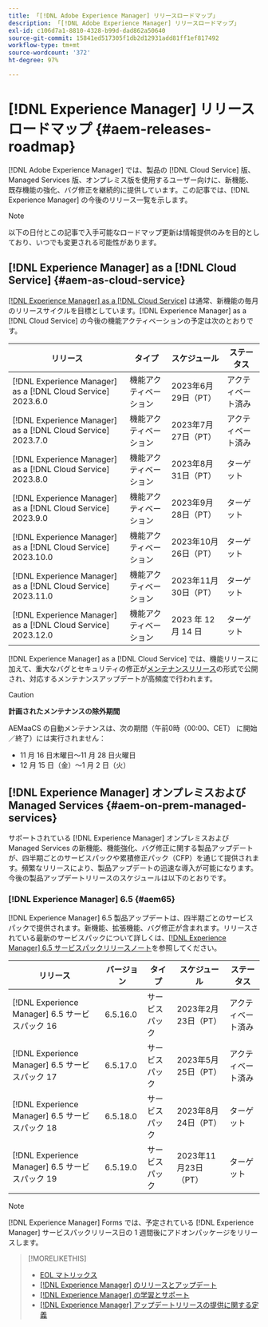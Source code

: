 ```yaml
---
title: 「[!DNL Adobe Experience Manager] リリースロードマップ」
description: 「[!DNL Adobe Experience Manager] リリースロードマップ」
exl-id: c106d7a1-8810-4328-b99d-dad862a50640
source-git-commit: 15841ed517305f1db2d12931add81ff1ef817492
workflow-type: tm+mt
source-wordcount: '372'
ht-degree: 97%

---
```


# [!DNL Experience Manager] リリースロードマップ {#aem-releases-roadmap}

[!DNL Adobe Experience Manager] では、製品の [!DNL Cloud Service] 版、Managed Services 版、オンプレミス版を使用するユーザー向けに、新機能、既存機能の強化、バグ修正を継続的に提供しています。この記事では、[!DNL Experience Manager] の今後のリリース一覧を示します。

>[!NOTE]
>
>以下の日付とこの記事で入手可能なロードマップ更新は情報提供のみを目的としており、いつでも変更される可能性があります。

## [!DNL Experience Manager] as a [!DNL Cloud Service] {#aem-as-cloud-service}

[[!DNL Experience Manager] as a [!DNL Cloud Service]](https://experienceleague.adobe.com/docs/experience-manager-cloud-service/content/release-notes/home.html?lang=ja) は通常、新機能の毎月のリリースサイクルを目標としています。[!DNL Experience Manager] as a [!DNL Cloud Service] の今後の機能アクティベーションの予定は次のとおりです。

| リリース | タイプ | スケジュール | ステータス |
|---|---|---|---|
| [!DNL Experience Manager] as a [!DNL Cloud Service] 2023.6.0 | 機能アクティベーション | 2023年6月29日（PT） | アクティベート済み |
| [!DNL Experience Manager] as a [!DNL Cloud Service] 2023.7.0 | 機能アクティベーション | 2023年7月27日（PT） | アクティベート済み |
| [!DNL Experience Manager] as a [!DNL Cloud Service] 2023.8.0 | 機能アクティベーション | 2023年8月31日（PT） | ターゲット |
| [!DNL Experience Manager] as a [!DNL Cloud Service] 2023.9.0 | 機能アクティベーション | 2023年9月28日（PT） | ターゲット |
| [!DNL Experience Manager] as a [!DNL Cloud Service] 2023.10.0 | 機能アクティベーション | 2023年10月26日（PT） | ターゲット |
| [!DNL Experience Manager] as a [!DNL Cloud Service] 2023.11.0 | 機能アクティベーション | 2023年11月30日（PT） | ターゲット |
| [!DNL Experience Manager] as a [!DNL Cloud Service] 2023.12.0 | 機能アクティベーション | 2023 年 12 月 14 日 | ターゲット |

[!DNL Experience Manager] as a [!DNL Cloud Service] では、機能リリースに加えて、重大なバグとセキュリティの修正が[メンテナンスリリース](https://experienceleague.adobe.com/docs/experience-manager-cloud-service/content/release-notes/maintenance/latest.html?lang=ja)の形式で公開され、対応するメンテナンスアップデートが高頻度で行われます。

>[!CAUTION]
>
>**計画されたメンテナンスの除外期間**
>
> AEMaaCS の自動メンテナンスは、次の期間（午前0時（00:00、CET） に開始／終了）には実行されません：
>
>* 11 月 16 日木曜日～11 月 28 日火曜日
>* 12 月 15 日（金）～1 月 2 日（火）

## [!DNL Experience Manager] オンプレミスおよび Managed Services {#aem-on-prem-managed-services}

サポートされている [!DNL Experience Manager] オンプレミスおよび Managed Services の新機能、機能強化、バグ修正に関する製品アップデートが、四半期ごとのサービスパックや累積修正パック（CFP）を通じて提供されます。頻繁なリリースにより、製品アップデートの迅速な導入が可能になります。今後の製品アップデートリリースのスケジュールは以下のとおりです。

### [!DNL Experience Manager] 6.5 {#aem65}

[!DNL Experience Manager] 6.5 製品アップデートは、四半期ごとのサービスパックで提供されます。新機能、拡張機能、バグ修正が含まれます。リリースされている最新のサービスパックについて詳しくは、[[!DNL Experience Manager] 6.5 サービスパックリリースノート](https://experienceleague.adobe.com/docs/experience-manager-65/release-notes/release-notes.html?lang=ja)を参照してください。

| リリース | バージョン | タイプ | スケジュール | ステータス |
|---|---|---|---|---|
| [!DNL Experience Manager] 6.5 サービスパック 16 | 6.5.16.0 | サービスパック | 2023年2月23日（PT） | アクティベート済み |
| [!DNL Experience Manager] 6.5 サービスパック 17 | 6.5.17.0 | サービスパック | 2023年5月25日（PT） | アクティベート済み |
| [!DNL Experience Manager] 6.5 サービスパック 18 | 6.5.18.0 | サービスパック | 2023年8月24日（PT） | ターゲット |
| [!DNL Experience Manager] 6.5 サービスパック 19 | 6.5.19.0 | サービスパック | 2023年11月23日（PT） | ターゲット |

>[!NOTE]
>
>[!DNL Experience Manager] Forms では、予定されている [!DNL Experience Manager] サービスパックリリース日の 1 週間後にアドオンパッケージをリリースします。

>[!MORELIKETHIS]
>
>* [EOL マトリックス](https://helpx.adobe.com/jp/support/programs/eol-matrix.html)
>* [[!DNL Experience Manager] のリリースとアップデート](https://experienceleague.adobe.com/docs/experience-manager-release-information/aem-release-updates/aem-releases-updates.html?lang=ja)
>* [[!DNL Experience Manager]  の学習とサポート](https://experienceleague.adobe.com/docs/experience-manager-cloud-service.html?lang=ja)
>* [[!DNL Experience Manager] アップデートリリースの提供に関する定義](/help/using/update-release-vehicle-definitions.md)
